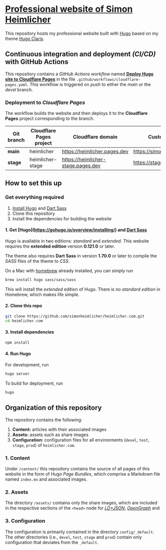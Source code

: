 # [Professional website of Simon Heimlicher](https://simon.heimlicher.com/about/)

This repository hosts my professional website built with [Hugo](https://gohugo.io) based on my theme [Hugo Claris](https://github.com/simonheimlicher/hugo-claris).

## Continuous integration and deployment *(CI/CD)* with **GitHub Actions**

This repository contains a *GitHub Actions workflow* named **[Deploy Hugo site to Cloudflare Pages](https://github.com/simonheimlicher/heimlicher.com/actions/workflows/cloudflare-pages.yaml)** in the file `.github/workflows/cloudflare-pages.yaml`. This workflow is triggered on *push* to either the *main* or the *devel* branch.

### Deployment to *Cloudflare Pages*

The workflow builds the website and then deploys it to the **Cloudflare Pages** project corresponding to the branch.

| Git branch    | Cloudflare Pages project  | Cloudflare domain                     | Custom domain                     |
|-------------- | ------------------------- | ------------------------------------- | --------------------------------- |
| **main**      | heimlicher                | <https://heimlicher.pages.dev>        |   <https://simon.heimlicher.com>  |
| **stage**     | heimlicher-stage          | <https://heimlicher-stage.pages.dev>  |   <https://stage.heimlicher.com>  |

## How to set this up

### Get everything required

1. [Install Hugo](https://gohugo.io/overview/installing/) and [Dart Sass](https://sass-lang.com/dart-sass/)
2. Clone this repository
3. Install the dependencies for building the website

#### 1. Get **[Hugo]**(https://gohugo.io/overview/installing/) and **[Dart Sass](https://sass-lang.com/dart-sass/)**

Hugo is available in two editions: *standard* and *extended*. This website requires the **extended edition** version **0.121.0** or later.

The theme also requires **Dart Sass** in version **1.70.0** or later to compile the *SASS* files of the theme to *CSS*.

On a Mac with [homebrew](https://brew.sh/) already installed, you can simply run

```zsh
brew install hugo sass/sass/sass
```

This will install the *extended* edition of Hugo. There is no *standard edition* in Homebrew, which makes life simple.

#### 2. Clone this repo

```zsh
git clone https://github.com/simonheimlicher/heimlicher.com.git
cd heimlicher.com
```

#### 3. Install dependencies

```zsh
npm install
```

#### 4. Run Hugo

For development, run

```zsh
hugo server
```

To build for deployment, run

```zsh
hugo
```

## Organization of this repository

The repository contains the following:

1. **Content:** articles with their associated images
2. **Assets:** assets such as share images
3. **Configuration:** configuration files for all environments (`devel`, `test`, `stage`, `prod`) of `heimlicher.com`.

### 1. Content

Under `/content/` this repository contains the source of all pages of this website in the form of Hugo *Page Bundles*, which comprise a Markdown file named `index.mx` and associated images.

### 2. Assets

The directory `/assets/` contains only the share images, which are included in the respective sections of the `<head>` node for [*LD+JSON*](https://schema.org), [*OpenGraph*](https://opengraph.org) and

### 3. Configuration

The configuration is primarily contained in the directory `config/_default`. The other directories (i.e., `devel`, `test`, `stage` and `prod`) contain only configuration that deviates from the `_default`.
